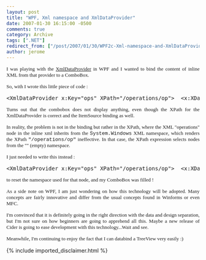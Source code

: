 ```yaml
---
layout: post
title: "WPF, Xml namespace and XmlDataProvider"
date: 2007-01-30 16:15:00 -0500
comments: true
category: Archive
tags: [".NET"]
redirect_from: ["/post/2007/01/30/WPF2c-Xml-namespace-and-XmlDataProvider", "/post/2007/01/30/wpf2c-xml-namespace-and-xmldataprovider"]
author: jerome
---
```

<!-- more -->
<p align="justify">
<font face="Tahoma" size="2">I was playing with the <a href="http://msdn2.microsoft.com/en-us/library/system.windows.data.xmldataprovider.aspx">XmlDataProvider</a> in WPF and I wanted to bind the content of inline XML from&nbsp;that provider&nbsp;to a ComboBox.</font>
</p>
<p align="justify">
<font face="Tahoma" size="2">So, with I wrote this little piece of code :</font>
</p>
<div class="csharpcode">
<pre>
&lt;XmlDataProvider x:Key=&quot;ops&quot; XPath=&quot;/operations/op&quot;&gt;  &lt;x:XData&gt;    &lt;operations&gt;      &lt;op&gt;A&lt;/op&gt;      &lt;op&gt;B&lt;/op&gt;      &lt;op&gt;C&lt;/op&gt;    &lt;/operations&gt;  &lt;/x:XData&gt;&lt;/XmlDataProvider&gt;[...]&lt;ComboBox   ItemsSource=&quot;{Binding Source={StaticResource ops}}&quot; /&gt;
</pre>
</div>
<p align="justify">
<font face="Tahoma" size="2">Turns out that the combobox does not display anything, even though the XPath for&nbsp;the XmlDataProvider is correct and the ItemSource binding as well.</font>
</p>
<p align="justify">
<font face="Tahoma" size="2">In reality, the problem is not in the binding but rather in the XPath, where the XML &quot;operations&quot; node in the inline xml inherits from the <font face="Courier New">System.Windows</font> XML namespace, which renders the XPath <font face="Courier New">&quot;/operations/op&quot;</font> ineffective. In that case, the XPath expression selects nodes from the &quot;&quot; (empty) namespace.</font>
</p>
<p align="justify">
<font face="Tahoma" size="2">I&nbsp;just needed to write this instead :</font>
</p>
<div class="csharpcode">
<pre>
&lt;XmlDataProvider x:Key=&quot;ops&quot; XPath=&quot;/operations/op&quot;&gt;  &lt;x:XData&gt;    &lt;operations <strong><font color="#ff0000">xmlns=&quot;&quot;</font></strong>&gt;
</pre>
</div>
<p align="justify">
<font face="Tahoma" size="2">to reset the namespace used for that node, and my ComboBox was filled !&nbsp;</font> 
</p>
<p align="justify">
<font face="Tahoma" size="2">As a side note on WPF, I am just wondering on how this technology will be adopted. Many concepts are fairly innovative and differ from the usual concepts found in Winforms or even MFC.</font>
</p>
<p align="justify">
<font face="Tahoma" size="2">I&#39;m convinced that it is definitely going in the right direction with the data and design separation, but I&#39;m not sure on how beginners are going to apprehend all this. Maybe a new release of Cider&nbsp;is going to ease development with this technology...Wait and see.&nbsp;</font>
</p>
<p align="justify">
<font face="Tahoma" size="2">Meanwhile, I&#39;m continuing to enjoy the fact that I can databind a TreeView very easily :)</font>
</p>

{% include imported_disclaimer.html %}
